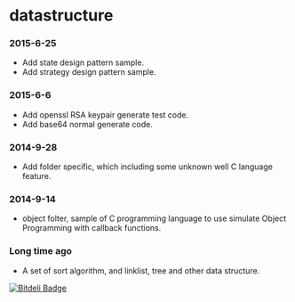 datastructure
=============
### 2015-6-25
- Add state design pattern sample.
- Add strategy design pattern sample.
### 2015-6-6
- Add openssl RSA keypair generate test code.
- Add base64 normal generate code.

### 2014-9-28
- Add folder specific, which including some unknown well C language feature.

### 2014-9-14
- object folter, sample of C programming language to use simulate Object Programming 
 with callback functions.

### Long time ago
- A set of sort algorithm, and linklist, tree and other data structure.


[![Bitdeli Badge](https://d2weczhvl823v0.cloudfront.net/qianguozheng/datastructure/trend.png)](https://bitdeli.com/free "Bitdeli Badge")

